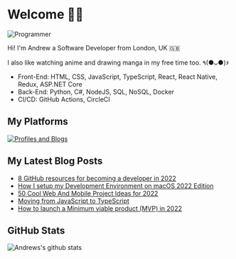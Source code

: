 # Welcome 👋🏿

![Programmer](https://res.cloudinary.com/d74fh3kw/image/upload/v1641056587/Twitter_Banner_V8_Text_mzsrki.png 'Programmer')

Hi! I'm Andrew a Software Developer from London, UK 🇬🇧

I also like watching anime and drawing manga in my free time too. ٩(●ᴗ●)۶

- Front-End: HTML, CSS, JavaScript, TypeScript, React, React Native, Redux, ASP.NET Core
- Back-End: Python, C#, NodeJS, SQL, NoSQL, Docker
- CI/CD: GitHub Actions, CircleCI

## My Platforms

[![Profiles and Blogs](https://res.cloudinary.com/d74fh3kw/image/upload/v1641056798/profile-button_diw7sk.png)](https://linktr.ee/andrewbaisden)

## My Latest Blog Posts

<!-- BLOG-POST-LIST:START -->
- [8 GitHub resources for becoming a developer in 2022](https://dev.to/andrewbaisden/8-github-resources-for-becoming-a-developer-in-2022-cji)
- [How I setup my Development Environment on macOS 2022 Edition](https://dev.to/andrewbaisden/how-i-setup-my-development-environment-on-macos-2022-edition-5elf)
- [50 Cool Web And Mobile Project Ideas for 2022](https://dev.to/andrewbaisden/50-cool-web-and-mobile-project-ideas-for-2022-1flj)
- [Moving from JavaScript to TypeScript](https://dev.to/andrewbaisden/moving-from-javascript-to-typescript-40ac)
- [How to launch a Minimum viable product &lpar;MVP&rpar; in 2022](https://dev.to/andrewbaisden/how-to-launch-a-minimum-viable-product-mvp-in-2022-5hig)
<!-- BLOG-POST-LIST:END -->

## GitHub Stats

![Andrews's github stats](https://github-readme-stats.vercel.app/api?username=andrewbaisden&show_icons=true&theme=tokyonight)
